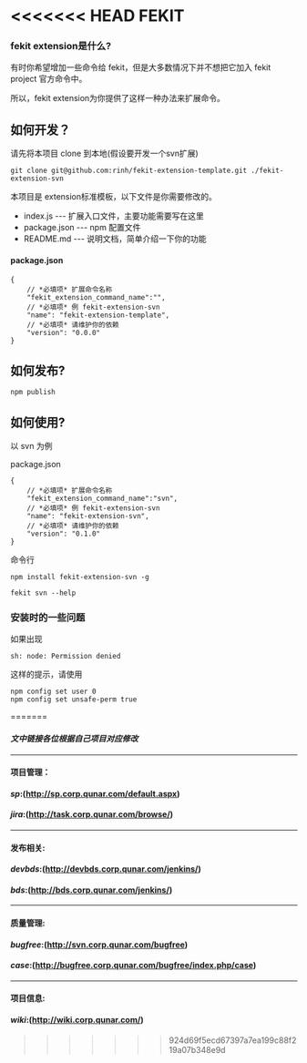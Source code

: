 <<<<<<< HEAD
FEKIT
=====================

### fekit extension是什么? ###

有时你希望增加一些命令给 fekit，但是大多数情况下并不想把它加入 fekit project 官方命令中。 

所以，fekit extension为你提供了这样一种办法来扩展命令。

## 如何开发？ ###

请先将本项目 clone 到本地(假设要开发一个svn扩展)

    git clone git@github.com:rinh/fekit-extension-template.git ./fekit-extension-svn

本项目是 extension标准模板，以下文件是你需要修改的。

* index.js  --- 扩展入口文件，主要功能需要写在这里
* package.json  --- npm 配置文件
* README.md  --- 说明文档，简单介绍一下你的功能

#### package.json  ####

    {
        // *必填项* 扩展命令名称
        "fekit_extension_command_name":"",
        // *必填项* 例 fekit-extension-svn
        "name": "fekit-extension-template",
        // *必填项* 请维护你的依赖
        "version": "0.0.0"
    }

## 如何发布? ###

    npm publish 

## 如何使用? ###

以 svn 为例

package.json

    {
        // *必填项* 扩展命令名称
        "fekit_extension_command_name":"svn",
        // *必填项* 例 fekit-extension-svn
        "name": "fekit-extension-svn",
        // *必填项* 请维护你的依赖
        "version": "0.1.0"
    }

命令行

    npm install fekit-extension-svn -g

    fekit svn --help


### 安装时的一些问题 ###

如果出现

    sh: node: Permission denied

这样的提示，请使用

    npm config set user 0
    npm config set unsafe-perm true



=======
#### ***文中链接各位根据自己项目对应修改***
--------------------------------------------------------------------------------
#### **项目管理**：
#### *sp*:(http://sp.corp.qunar.com/default.aspx)<br />

#### *jira*:(http://task.corp.qunar.com/browse/)<br />
--------------------------------------------------------------------------------
#### **发布相关**:
#### *devbds*:(http://devbds.corp.qunar.com/jenkins/)<br />
#### *bds*:(http://bds.corp.qunar.com/jenkins/)<br />
--------------------------------------------------------------------------------
#### **质量管理**:
#### *bugfree*:(http://svn.corp.qunar.com/bugfree)<br />
#### *case*:(http://bugfree.corp.qunar.com/bugfree/index.php/case)<br />
--------------------------------------------------------------------------------
#### **项目信息**:
#### *wiki*:(http://wiki.corp.qunar.com/)<br />
>>>>>>> 924d69f5ecd67397a7ea199c88f219a07b348e9d

